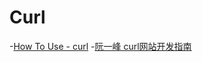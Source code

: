 # Curl
-[How To Use - curl](https://curl.haxx.se/docs/manpage.html)
-[阮一峰 curl网站开发指南](http://www.ruanyifeng.com/blog/2011/09/curl.html)